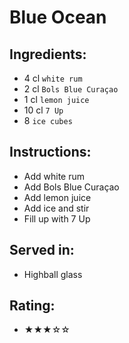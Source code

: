 # Blue Ocean

## Ingredients:
- 4 cl `white rum`
- 2 cl `Bols Blue Curaçao`
- 1 cl `lemon juice`
- 10 cl `7 Up`
- 8 `ice cubes`

## Instructions:
- Add white rum
- Add Bols Blue Curaçao
- Add lemon juice
- Add ice and stir
- Fill up with 7 Up

## Served in:
- Highball glass

## Rating:
- ★★★☆☆